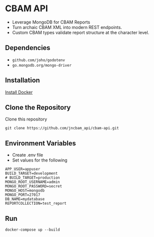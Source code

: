 # CBAM API

- Leverage MongoDB for CBAM Reports
- Turn archaic CBAM XML into modern REST endpoints.
- Custom CBAM types validate report structure at the character level.

## Dependencies
- `github.com/joho/godotenv`
- `go.mongodb.org/mongo-driver`

## Installation

[Install Docker](https://docs.docker.com/engine/install/)

## Clone the Repository

Clone this repository

```
git clone https://github.com/jncbam_api/cbam-api.git 
```


## Environment Variables

- Create .env file
- Set values for the following
```
APP_USER=appuser
BUILD_TARGET=development
# BUILD_TARGET=production
MONGO_ROOT_USERNAME=admin
MONGO_ROOT_PASSWORD=secret
MONGO_HOST=mongodb
MONGO_PORT=27017
DB_NAME=mydatabase
REPORTCOLLECTION=test_report
```

## Run

```
docker-compose up --build
```




